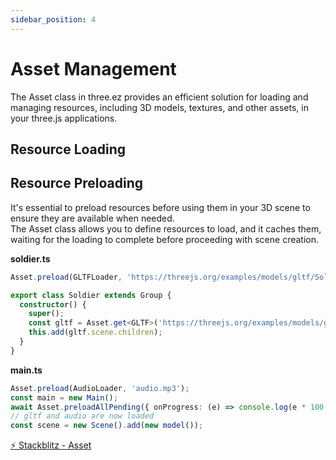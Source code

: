 ```yaml
---
sidebar_position: 4
---
```


# Asset Management

The Asset class in three.ez provides an efficient solution for loading and managing resources, including 3D models, textures, and other assets, in your three.js applications.

## Resource Loading



## Resource Preloading

It's essential to preload resources before using them in your 3D scene to ensure they are available when needed. <br />
The Asset class allows you to define resources to load, and it caches them, waiting for the loading to complete before proceeding with scene creation.

**soldier.ts**
```typescript
Asset.preload(GLTFLoader, 'https://threejs.org/examples/models/gltf/Soldier.glb');

export class Soldier extends Group {
  constructor() {
    super();
    const gltf = Asset.get<GLTF>('https://threejs.org/examples/models/gltf/Soldier.glb');
    this.add(gltf.scene.children);
  }
}

```

**main.ts**
```typescript
Asset.preload(AudioLoader, 'audio.mp3');
const main = new Main();
await Asset.preloadAllPending({ onProgress: (e) => console.log(e * 100 + '%') });
// gltf and audio are now loaded
const scene = new Scene().add(new model()); 
```

[⚡ Stackblitz - Asset](https://stackblitz.com/edit/three-ez-asset?file=src%2Fmain.ts) <br />